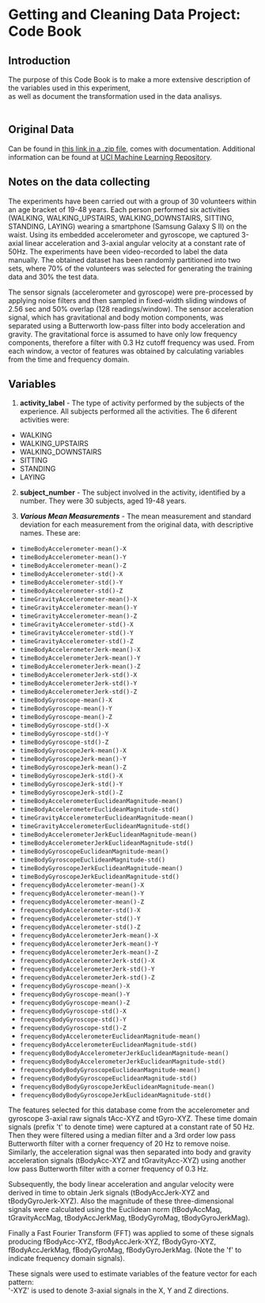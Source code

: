 # Getting and Cleaning Data Project: Code Book </br>

## Introduction</br>
The purpose of this Code Book is to make a more extensive description of the variables used in this experiment,</br> 
as well as document the transformation used in the data analisys.</br>
</br>

## Original Data
Can be found in [this link in a .zip file](https://d396qusza40orc.cloudfront.net/getdata%2Fprojectfiles%2FUCI%20HAR%20Dataset.zip), comes with documentation. Additional information can be found at [UCI Machine Learning Repository](http://archive.ics.uci.edu/ml/datasets/Human+Activity+Recognition+Using+Smartphones).

## Notes on the data collecting

The experiments have been carried out with a group of 30 volunteers within an age bracket of 19-48 years. Each person performed six activities (WALKING, WALKING_UPSTAIRS, WALKING_DOWNSTAIRS, SITTING, STANDING, LAYING) wearing a smartphone (Samsung Galaxy S II) on the waist. Using its embedded accelerometer and gyroscope, we captured 3-axial linear acceleration and 3-axial angular velocity at a constant rate of 50Hz. The experiments have been video-recorded to label the data manually. The obtained dataset has been randomly partitioned into two sets, where 70% of the volunteers was selected for generating the training data and 30% the test data. 

The sensor signals (accelerometer and gyroscope) were pre-processed by applying noise filters and then sampled in fixed-width sliding windows of 2.56 sec and 50% overlap (128 readings/window). The sensor acceleration signal, which has gravitational and body motion components, was separated using a Butterworth low-pass filter into body acceleration and gravity. The gravitational force is assumed to have only low frequency components, therefore a filter with 0.3 Hz cutoff frequency was used. From each window, a vector of features was obtained by calculating variables from the time and frequency domain.

## Variables</br>

1. __activity_label__ -  The type of activity performed by the subjects of the experience. All subjects performed all the activities. The 6 diferent activities were:
* WALKING
* WALKING_UPSTAIRS
* WALKING_DOWNSTAIRS
* SITTING
* STANDING
* LAYING

2. __subject_number__ - The subject involved in the activity, identified by a number. They were 30 subjects, aged 19-48 years.

3. __*Various Mean Measurements*__ - The mean measurement and standard deviation for each measurement from the original data, with descriptive names. These are:
* `timeBodyAccelerometer-mean()-X`
* `timeBodyAccelerometer-mean()-Y` 
* `timeBodyAccelerometer-mean()-Z` 
* `timeBodyAccelerometer-std()-X` 
* `timeBodyAccelerometer-std()-Y` 
* `timeBodyAccelerometer-std()-Z` 
* `timeGravityAccelerometer-mean()-X` 
* `timeGravityAccelerometer-mean()-Y` 
* `timeGravityAccelerometer-mean()-Z` 
* `timeGravityAccelerometer-std()-X` 
* `timeGravityAccelerometer-std()-Y` 
* `timeGravityAccelerometer-std()-Z` 
* `timeBodyAccelerometerJerk-mean()-X` 
* `timeBodyAccelerometerJerk-mean()-Y` 
* `timeBodyAccelerometerJerk-mean()-Z` 
* `timeBodyAccelerometerJerk-std()-X` 
* `timeBodyAccelerometerJerk-std()-Y` 
* `timeBodyAccelerometerJerk-std()-Z` 
* `timeBodyGyroscope-mean()-X` 
* `timeBodyGyroscope-mean()-Y` 
* `timeBodyGyroscope-mean()-Z` 
* `timeBodyGyroscope-std()-X` 
* `timeBodyGyroscope-std()-Y` 
* `timeBodyGyroscope-std()-Z` 
* `timeBodyGyroscopeJerk-mean()-X` 
* `timeBodyGyroscopeJerk-mean()-Y` 
* `timeBodyGyroscopeJerk-mean()-Z` 
* `timeBodyGyroscopeJerk-std()-X` 
* `timeBodyGyroscopeJerk-std()-Y` 
* `timeBodyGyroscopeJerk-std()-Z` 
* `timeBodyAccelerometerEuclideanMagnitude-mean()` 
* `timeBodyAccelerometerEuclideanMagnitude-std()` 
* `timeGravityAccelerometerEuclideanMagnitude-mean()` 
* `timeGravityAccelerometerEuclideanMagnitude-std()` 
* `timeBodyAccelerometerJerkEuclideanMagnitude-mean()` 
* `timeBodyAccelerometerJerkEuclideanMagnitude-std()` 
* `timeBodyGyroscopeEuclideanMagnitude-mean()` 
* `timeBodyGyroscopeEuclideanMagnitude-std()` 
* `timeBodyGyroscopeJerkEuclideanMagnitude-mean()` 
* `timeBodyGyroscopeJerkEuclideanMagnitude-std()` 
* `frequencyBodyAccelerometer-mean()-X` 
* `frequencyBodyAccelerometer-mean()-Y` 
* `frequencyBodyAccelerometer-mean()-Z` 
* `frequencyBodyAccelerometer-std()-X` 
* `frequencyBodyAccelerometer-std()-Y` 
* `frequencyBodyAccelerometer-std()-Z` 
* `frequencyBodyAccelerometerJerk-mean()-X` 
* `frequencyBodyAccelerometerJerk-mean()-Y` 
* `frequencyBodyAccelerometerJerk-mean()-Z` 
* `frequencyBodyAccelerometerJerk-std()-X` 
* `frequencyBodyAccelerometerJerk-std()-Y` 
* `frequencyBodyAccelerometerJerk-std()-Z` 
* `frequencyBodyGyroscope-mean()-X` 
* `frequencyBodyGyroscope-mean()-Y` 
* `frequencyBodyGyroscope-mean()-Z` 
* `frequencyBodyGyroscope-std()-X` 
* `frequencyBodyGyroscope-std()-Y` 
* `frequencyBodyGyroscope-std()-Z` 
* `frequencyBodyAccelerometerEuclideanMagnitude-mean()` 
* `frequencyBodyAccelerometerEuclideanMagnitude-std()` 
* `frequencyBodyBodyAccelerometerJerkEuclideanMagnitude-mean()` 
* `frequencyBodyBodyAccelerometerJerkEuclideanMagnitude-std()` 
* `frequencyBodyBodyGyroscopeEuclideanMagnitude-mean()` 
* `frequencyBodyBodyGyroscopeEuclideanMagnitude-std()` 
* `frequencyBodyBodyGyroscopeJerkEuclideanMagnitude-mean()` 
* `frequencyBodyBodyGyroscopeJerkEuclideanMagnitude-std()`

The features selected for this database come from the accelerometer and gyroscope 3-axial raw signals tAcc-XYZ and tGyro-XYZ. These time domain signals (prefix 't' to denote time) were captured at a constant rate of 50 Hz. Then they were filtered using a median filter and a 3rd order low pass Butterworth filter with a corner frequency of 20 Hz to remove noise. Similarly, the acceleration signal was then separated into body and gravity acceleration signals (tBodyAcc-XYZ and tGravityAcc-XYZ) using another low pass Butterworth filter with a corner frequency of 0.3 Hz. 

Subsequently, the body linear acceleration and angular velocity were derived in time to obtain Jerk signals (tBodyAccJerk-XYZ and tBodyGyroJerk-XYZ). Also the magnitude of these three-dimensional signals were calculated using the Euclidean norm (tBodyAccMag, tGravityAccMag, tBodyAccJerkMag, tBodyGyroMag, tBodyGyroJerkMag). 

Finally a Fast Fourier Transform (FFT) was applied to some of these signals producing fBodyAcc-XYZ, fBodyAccJerk-XYZ, fBodyGyro-XYZ, fBodyAccJerkMag, fBodyGyroMag, fBodyGyroJerkMag. (Note the 'f' to indicate frequency domain signals). 

These signals were used to estimate variables of the feature vector for each pattern:  
'-XYZ' is used to denote 3-axial signals in the X, Y and Z directions.
